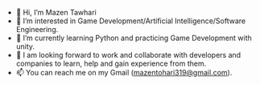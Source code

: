 - 👋 Hi, I’m Mazen Tawhari
- 👀 I’m interested in Game Development/Artificial Intelligence/Software Engineering.
- 🌱 I’m currently learning Python and practicing Game Development with unity. 
- 💞️ I am looking forward to work and collaborate with developers and companies to learn, help and gain experience from them.
- 📫 You can reach me on my Gmail (mazentohari319@gmail.com).
